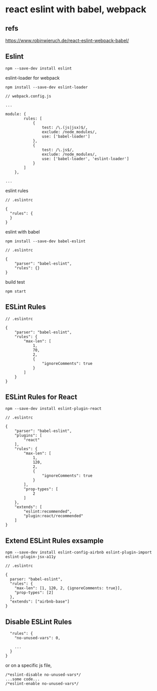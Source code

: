 # react eslint with babel, webpack

## refs

https://www.robinwieruch.de/react-eslint-webpack-babel/

## Eslint

```
npm --save-dev install eslint
```

eslint-loader for webpack

```
npm install --save-dev eslint-loader
```

```
// webpack.config.js

...

module: {
		rules: [
			{
				test: /\.(js|jsx)$/,
				exclude: /node_modules/,
				use: ['babel-loader']
			},
			{
				test: /\.js$/,
				exclude: /node_modules/,
				use: ['babel-loader', 'eslint-loader']
			}
		]
	},

...

```

eslint rules

```
// .eslintrc

{
  "rules": {
  }
}
```

eslint with babel

```
npm install --save-dev babel-eslint
```

```
// .eslintrc

{
	"parser": "babel-eslint",
	"rules": {}
}
```


build test

```
npm start
```

## ESLint Rules

```
// .eslintrc

{
	"parser": "babel-eslint",
	"rules": {
		"max-len": [
			1,
			70,
			2,
			{
				"ignoreComments": true
			}
		]
	}
}
```

## ESLint Rules for React

```
npm --save-dev install eslint-plugin-react
```

```
// .eslintrc

{
	"parser": "babel-eslint",
	"plugins": [
		"react"
	],
	"rules": {
		"max-len": [
			1,
			120,
			2,
			{
				"ignoreComments": true
			}
		],
		"prop-types": [
			2
		]
	},
	"extends": [
		"eslint:recommended",
		"plugin:react/recommended"
	]
}

```

## Extend ESLint Rules exsample

```
npm --save-dev install eslint-config-airbnb eslint-plugin-import eslint-plugin-jsx-a11y
```

```
// .eslintrc

{
  parser: "babel-eslint",
  "rules": {
    "max-len": [1, 120, 2, {ignoreComments: true}],
    "prop-types": [2]
  },
  "extends": ["airbnb-base"]
}
```

## Disable ESLint Rules

```
  "rules": {
    "no-unused-vars": 0,

	...
  }
}
```

or on a specific js file,

```
/*eslint-disable no-unused-vars*/
...some code...
/*eslint-enable no-unused-vars*/
```
